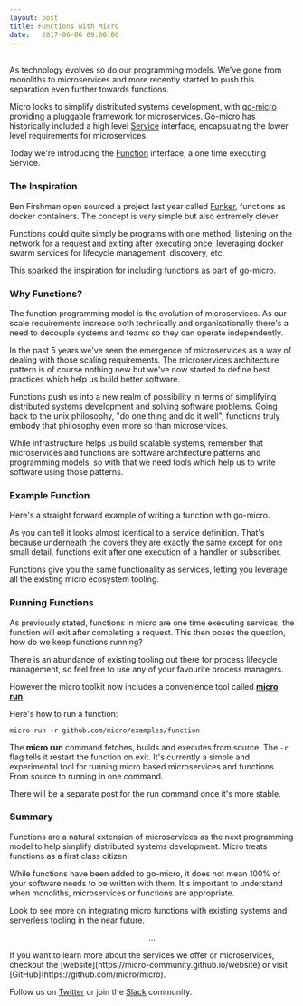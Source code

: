 ```yaml
---
layout: post
title: Functions with Micro
date:   2017-06-06 09:00:00
---
```

<br>
As technology evolves so do our programming models. We've gone from monoliths to microservices 
and more recently started to push this separation even further towards functions.

Micro looks to simplify distributed systems development, with [go-micro](https://github.com/micro/go-micro) 
providing a pluggable framework for microservices. Go-micro has historically included a high level [Service](https://godoc.org/github.com/micro/go-micro#Service) 
interface, encapsulating the lower level requirements for microservices. 

Today we're introducing the [Function](https://godoc.org/github.com/micro/go-micro#Function) 
interface, a one time executing Service.

<script src="https://gist.github.com/asim/bfbaf036c90761879dbf6e939e5172e4.js"></script>

### The Inspiration

Ben Firshman open sourced a project last year called [Funker](https://github.com/bfirsh/funker), functions as docker containers. The concept is very 
simple but also extremely clever. 

Functions could quite simply be programs with one method, listening on the network for a request and exiting after 
executing once, leveraging docker swarm services for lifecycle management, discovery, etc.

This sparked the inspiration for including functions as part of go-micro.

### Why Functions?

The function programming model is the evolution of microservices. As our scale requirements increase both technically and organisationally 
there's a need to decouple systems and teams so they can operate independently.

In the past 5 years we've seen the emergence of microservices as a way of dealing with those scaling requirements. The microservices 
architecture pattern is of course nothing new but we've now started to define best practices which help us build better software. 

Functions push us into a new realm of possibility in terms of simplifying distributed systems development and solving software problems. 
Going back to the unix philosophy, "do one thing and do it well", functions truly embody that philosophy even more so than microservices.

While infrastructure helps us build scalable systems, remember that microservices and functions are software architecture patterns 
and programming models, so with that we need tools which help us to write software using those patterns.

### Example Function

Here's a straight forward example of writing a function with go-micro. 

As you can tell it looks almost identical to a service definition. That's because underneath the covers they are exactly the 
same except for one small detail, functions exit after one execution of a handler or subscriber.

Functions give you the same functionality as services, letting you leverage all the existing micro ecosystem tooling.

<script src="https://gist.github.com/asim/7d70cf1160ad1279597f12985fe3fbd5.js"></script>

### Running Functions

As previously stated, functions in micro are one time executing services, the function will exit after completing a request. This then 
poses the question, how do we keep functions running?

There is an abundance of existing tooling out there for process lifecycle management, so feel free to use any of your favourite 
process managers.

However the micro toolkit now includes a convenience tool called [**micro run**](https://micro-community.github.io/website/docs/run.html).

Here's how to run a function:

```
micro run -r github.com/micro/examples/function
```

The **micro run** command fetches, builds and executes from source. The `-r` flag tells it restart the function on exit. 
It's currently a simple and experimental tool for running micro based microservices and functions. From source to running in one command.

There will be a separate post for the run command once it's more stable.

### Summary

Functions are a natural extension of microservices as the next programming model to help simplify distributed systems development. 
Micro treats functions as a first class citizen.

While functions have been added to go-micro, it does not mean 100% of your software needs to be written with them. It's important 
to understand when monoliths, microservices or functions are appropriate.

Look to see more on integrating micro functions with existing systems and serverless tooling in the near future.

<center><p>...</p></center>
If you want to learn more about the services we offer or microservices, checkout the [website](https://micro-community.github.io/website) or 
visit [GitHub](https://github.com/micro/micro).

Follow us on [Twitter](https://twitter.com/microhq) or join the [Slack](http://slack.m3o.com) community.


